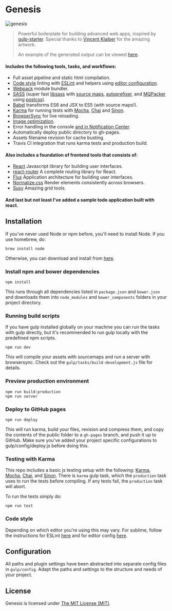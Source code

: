 Genesis
=================
![genesis](https://magnus.sexy/genesis/assets/images/banner.png)

> Powerful boilerplate for building advanced web apps, inspired by [gulp-starter](https://github.com/greypants/gulp-starter/tree/2.0). Special thanks to [Vincent Klaiber](https://github.com/vinkla/) for the amazing artwork.
>
> An example of the generated output can be viewed [here](https://magnus.sexy/genesis).

#### Includes the following tools, tasks, and workflows:

- Full asset pipeline and static html compilation.
- [Code style](https://github.com/airbnb/javascript) linting with [ESLint](http://eslint.org/) and helpers using [editor configuration](http://editorconfig.org/).
- [Webpack](http://webpack.github.io/) module bundler.
- [SASS](http://sass-lang.com/) (super fast [libsass](https://github.com/dlmanning/gulp-sass) with [source maps](https://github.com/floridoo/gulp-sourcemaps), [autoprefixer](https://github.com/postcss/autoprefixer-core), and [MQPacker](https://github.com/hail2u/node-css-mqpacker) using [postcss](https://github.com/postcss/gulp-postcss)).
- [Babel](https://babeljs.io/) transforms ES6 and JSX to ES5 (with source maps!).
- [Karma](http://karma-runner.github.io/) for running tests with [Mocha](http://mochajs.org/), [Chai](http://chaijs.com/) and [Sinon](http://sinonjs.org/).
- [BrowserSync](http://browsersync.io) for live reloading.
- [Image optimization](https://www.npmjs.com/package/gulp-imagemin).
- Error handling in the console [and in Notification Center](https://github.com/mikaelbr/gulp-notify).
- Automatically deploy public directory to gh-pages.
- Assets filename revision for cache busting.
- Travis CI integration that runs karma tests and production build.

#### Also includes a foundation of frontend tools that consists of:

- [React](https://facebook.github.io/react/) Javascript library for building user interfaces.
- [react-router](https://github.com/rackt/react-router) A complete routing library for React.
- [Flux](https://facebook.github.io/flux/) Application architecture for building user interfaces.
- [Normalize.css](http://necolas.github.io/normalize.css/) Render elements consistently across browsers.
- [Susy](http://susy.oddbird.net/) Amazing grid tools.

#### And last but not least I've added a sample todo application built with react.

## Installation
If you've never used Node or npm before, you'll need to install Node.
If you use homebrew, do:

```
brew install node
```

Otherwise, you can download and install from [here](http://nodejs.org/download/).

### Install npm and bower dependencies
```
npm install
```

This runs through all dependencies listed in `package.json` and `bower.json` and downloads them into `node_modules` and `bower_components` folders in your project directory.

### Running build scripts
If you have gulp installed globally on your machine you can run the tasks with gulp directly, but it's recommended to run gulp locally with the predefined npm scripts.

```
npm run dev
```

This will compile your assets with sourcemaps and run a server with browsersync. Check out the `gulp/tasks/build-development.js` file for details.

### Preview production environment
```
npm run build:production
npm run server
```

### Deploy to GitHub pages
```
npm run deploy
```
This will run karma, build your files, revision and compress them, and copy the contents of the public folder to a `gh-pages` branch, and push it up to GitHub. Make sure you've added your project specific configurations to gulp/config/deploy.js before doing this.

### Testing with Karma
This repo includes a basic js testing setup with the following: [Karma](http://karma-runner.github.io/0.12/index.html), [Mocha](http://mochajs.org/), [Chai](http://chaijs.com/), and [Sinon](http://sinonjs.org/). There is `karma` gulp task, which the `production` task uses to run the tests before compiling. If any tests fail, the `production` task will abort.

To run the tests simply do:
```
npm run test
```

### Code style
Depending on which editor you're using this may vary. For sublime, follow the instructions for ESLint [here](https://github.com/roadhump/SublimeLinter-eslint) and for editor config [here](https://github.com/sindresorhus/editorconfig-sublime).

## Configuration
All paths and plugin settings have been abstracted into separate config files in `gulp/config`. Adapt the paths and settings to the structure and needs of your project.

## License
Genesis is licensed under [The MIT License (MIT)](LICENSE).
